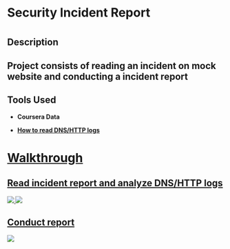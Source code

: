 <h1>Security Incident Report<h1>
<h2>Description<h2>
Project consists of reading an incident on mock website and conducting a incident report
<h2>Tools Used</h2>

- <b>Coursera Data

- <b> <a href="https://docs.google.com/document/d/1b3SZL-DSCFOVHyROnOo6hShy-vHOgZkYA9ckXsweKaQ/edit#heading=h.shz1bcdh2tm3">How to read DNS/HTTP logs

<h1>Walkthrough</h1>
<p align="center">
<h2>Read incident report and analyze DNS/HTTP logs</h2>
<img src="https://imgur.com/oqfJAws.png">
<img src="https://imgur.com/0QhOfGf.png">
  <p align="center">
<h2>Conduct report</h2>
<img src="https://imgur.com/mCaaDjn.png">
